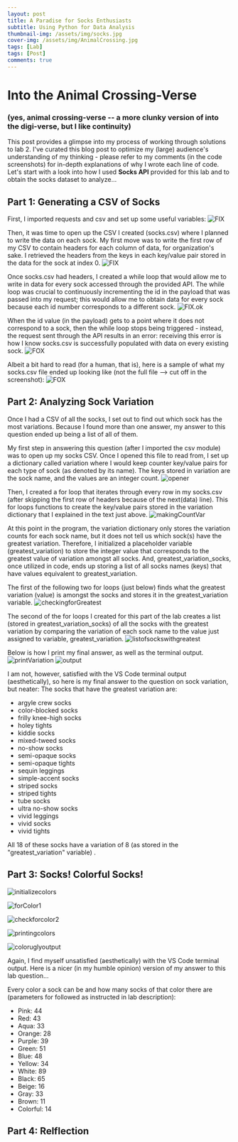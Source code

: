 ```yaml
---
layout: post
title: A Paradise for Socks Enthusiasts 
subtitle: Using Python for Data Analysis 
thumbnail-img: /assets/img/socks.jpg
cover-img: /assets/img/AnimalCrossing.jpg
tags: [Lab]
tags: [Post] 
comments: true
---
```


# Into the Animal Crossing-Verse 
### (yes, animal crossing-verse -- a more clunky version of into the digi-verse, but I like continuity) 

This post provides a glimpse into my process of working through solutions to lab 2. I've curated this blog post to optimize my (large) audience's understanding of my thinking - please refer to my comments (in the code screenshots) for in-depth explanations of why I wrote each line of code. Let's start with a look into how I used **Socks API** provided for this lab and to obtain the socks dataset to analyze... 

## Part 1: Generating a CSV of Socks

First, I imported requests and csv and set up some useful variables: 
![FIX](../assets/initializerssocks.jpg)

Then, it was time to open up the CSV I created (socks.csv) where I planned to write the data on each sock. My first move was to write the first row of my CSV to contain headers for each column of data, for organization's sake. I retrieved the headers from the keys in each key/value pair stored in the data for the sock at index 0. 
![FIX](../assets/openingfile.jpg)


Once socks.csv had headers, I created a while loop that would allow me to write in data for every sock accessed through the provided API. The while loop was crucial to continuously incrementing the id in the payload that was passed into my request; this would allow me to obtain data for every sock because each id number corresponds to a different sock.
![FIX.ok](../assets/while.jpg)


When the id value (in the payload) gets to a point where it does not correspond to a sock, then the while loop stops being triggered - instead, the request sent through the API results in an error: receiving this error is how I know socks.csv is successfully populated with data on every existing sock.
![FOX](../assets/else.jpg)


Albeit a bit hard to read (for a human, that is), here is a sample of what my socks.csv file ended up looking like (not the full file --> cut off in the screenshot):
![FOX](../assets/csv.jpg)



## Part 2: Analyzing Sock Variation 

Once I had a CSV of all the socks, I set out to find out which sock has the most variations. Because I found more than one answer, my answer to this question ended up being a list of all of them. 

My first step in answering this question (after I imported the csv module) was to open up my socks CSV. Once I opened this file to read from, I set up a dictionary called variation where I would keep counter key/value pairs for each type of sock (as denoted by its name). The keys stored in variation are the sock name, and the values are an integer count. 
![opener](../assets/img/openerVariation.jpg)

Then, I created a for loop that iterates through every row in my socks.csv (after skipping the first row of headers because of the next(data) line). This for loops functions to create the key/value pairs stored in the variation dictionary that I explained in the text just above. 
![makingCountVar](../assets/img/VariationList.jpg)

At this point in the program, the variation dictionary only stores the variation counts for each sock name, but it does not tell us which sock(s) have the greatest variation. Therefore, I initialized a placeholder variable (greatest_variation) to store the integer value that corresponds to the greatest value of variation amongst all socks. And, greatest_variation_socks, once utilized in code, ends up storing a list of all socks names (keys) that have values equivalent to greatest_variation. 

The first of the following two for loops (just below) finds what the greatest variation (value) is amongst the socks and stores it in the greatest_variation variable. 
![checkingforGreatest](../assets/img/greatestVariation.jpg)

The second of the for loops I created for this part of the lab creates a list (stored in greatest_variation_socks) of all the socks with the greatest variation by comparing the variation of each sock name to the value just assigned to variable, greatest_variation. 
![listofsockswithgreatest](../assets/img/greatestList.jpg)

Below is how I print my final answer, as well as the terminal output. 
![printVariation](../assets/img/printVariation.jpg)
![output](../assets/img/variationOutput.jpg)

I am not, however, satisfied with the VS Code terminal output (aesthetically), so here is my final answer to the question
on sock variation, but neater: 
The socks that have the greatest variation are:
- argyle crew socks 
- color-blocked socks
- frilly knee-high socks
- holey tights
- kiddie socks
- mixed-tweed socks
- no-show socks
- semi-opaque socks
- semi-opaque tights
- sequin leggings
- simple-accent socks
- striped socks
- striped tights
- tube socks
- ultra no-show socks
- vivid leggings
- vivid socks
- vivid tights

All 18 of these socks have a variation of 8 (as stored in the "greatest_variation" variable) . 


## Part 3: Socks! Colorful Socks!

![initializecolors](../assets/img/initializeColors.jpg)

![forColor1](../assets/img/Color1loop.jpg)

![checkforcolor2](../assets/img/Color2loop.jpg)

![printingcolors](../assets/img/printSockcolors.jpg)

![coloruglyoutput](../assets/img/colorOutput.jpg)

Again, I find myself unsatisfied (aesthetically) with the VS Code terminal output. Here is a nicer (in my humble opinion) version of my answer to this lab question...

Every color a sock can be and how many socks of that color there are (parameters for followed as instructed in lab description): 
- Pink: 44
- Red: 43
- Aqua: 33
- Orange: 28
- Purple: 39
- Green: 51
- Blue: 48
- Yellow: 34
- White: 89
- Black: 65
- Beige: 16
- Gray: 33 
- Brown: 11
- Colorful: 14


## Part 4: Relflection


